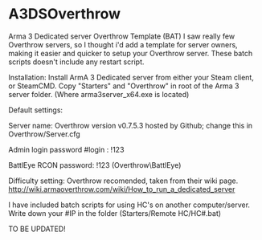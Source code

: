 # A3DSOverthrow
Arma 3 Dedicated server Overthrow Template (BAT)
I saw really few Overthrow servers, so I thought i'd add a template for server owners, making it easier and quicker to setup your Overthrow server. These batch scripts doesn't include any restart script.



Installation: Install ArmA 3 Dedicated server from either your Steam client, or SteamCMD.
Copy "Starters" and "Overthrow" in root of the Arma 3 server folder. (Where arma3server_x64.exe is located)



Default settings:

Server name: Overthrow version v0.7.5.3 hosted by Github; change this in Overthrow/Server.cfg

Admin login password #login : !123

BattlEye RCON password: !123 (Overthrow\BattlEye)

Difficulty setting: Overthrow recomended, taken from their wiki page. http://wiki.armaoverthrow.com/wiki/How_to_run_a_dedicated_server



I have included batch scripts for using HC's on another computer/server. Write down your #IP in the folder (Starters/Remote HC/HC#.bat)

TO BE UPDATED!
